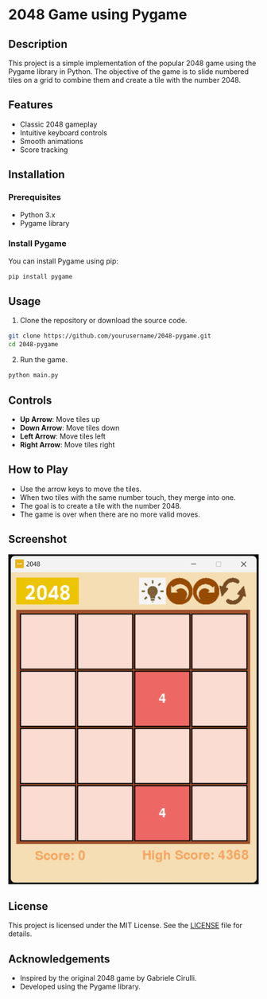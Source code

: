 
# 2048 Game using Pygame

## Description

This project is a simple implementation of the popular 2048 game using the Pygame library in Python. The objective of the game is to slide numbered tiles on a grid to combine them and create a tile with the number 2048.

## Features

- Classic 2048 gameplay
- Intuitive keyboard controls
- Smooth animations
- Score tracking

## Installation

### Prerequisites

- Python 3.x
- Pygame library

### Install Pygame

You can install Pygame using pip:

```bash
pip install pygame
```

## Usage

1. Clone the repository or download the source code.

```bash
git clone https://github.com/yourusername/2048-pygame.git
cd 2048-pygame
```

2. Run the game.

```bash
python main.py
```

## Controls

- **Up Arrow**: Move tiles up
- **Down Arrow**: Move tiles down
- **Left Arrow**: Move tiles left
- **Right Arrow**: Move tiles right

## How to Play

- Use the arrow keys to move the tiles.
- When two tiles with the same number touch, they merge into one.
- The goal is to create a tile with the number 2048.
- The game is over when there are no more valid moves.

## Screenshot

![2048 Game Screenshot](screenshot.png)

## License

This project is licensed under the MIT License. See the [LICENSE](LICENSE) file for details.

## Acknowledgements

- Inspired by the original 2048 game by Gabriele Cirulli.
- Developed using the Pygame library.
